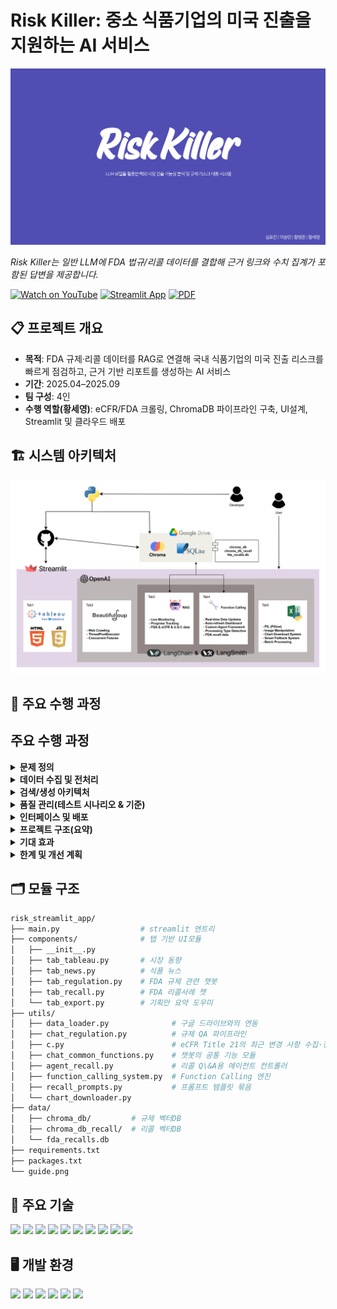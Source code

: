 <h1 align="left">Risk Killer: 중소 식품기업의 미국 진출을 지원하는 AI 서비스</h1>

<p align="left">
  <a href="./Risk_killer.pdf">
    <img src="./Risk_Killer.png" width="900" alt="Risk Killer 발표 썸네일 (클릭하면 PDF)">
  </a>
</p>

<p align="left">
  <em>Risk Killer는 일반 LLM에 FDA 법규/리콜 데이터를 결합해 근거 링크와 수치 집계가 포함된 답변을 제공합니다.</em>
</p>

<div align="left">
  
[![Watch on YouTube](https://img.shields.io/badge/YouTube-FF0000?logo=youtube&logoColor=white)](https://youtu.be/fcc8h7o8pXs)
[![Streamlit App](https://img.shields.io/badge/Streamlit-App-green)](https://riskstremlaitapp.streamlit.app/)
[![PDF](https://img.shields.io/badge/Slides-PDF-blue)](./Risk_killer.pdf)

</div>


## 📋 프로젝트 개요

- **목적**: FDA 규제·리콜 데이터를 RAG로 연결해 국내 식품기업의 미국 진출 리스크를 빠르게 점검하고, 근거 기반 리포트를 생성하는 AI 서비스  
- **기간**: 2025.04–2025.09  
- **팀 구성**: 4인  
- **수행 역할(황세영)**: eCFR/FDA 크롤링, ChromaDB 파이프라인 구축, UI설계, Streamlit 및 클라우드 배포


## 🏗️ 시스템 아키텍처
<p align="left"><img src="architecture.png" width="700" alt="Risk Killer Architecture"></p>


## 📌 주요 수행 과정

## 주요 수행 과정

<details>
<summary><b>문제 정의</b></summary>

- 중소 식품기업의 미국 진출 시 **규제 적합성(성분·표시·첨가물·알레르겐)** 및 **리콜 리스크**를 선제 점검하기 어려움.
- 요구사항: 
  - 제품 정보 기반 규제 적합성 힌트 제공
  - 유사 리콜 사례 탐색
  - **집계 질의**(예: “최근 1년 알레르겐 리콜 Top5”) 응답
  - **근거 링크/원문 인용** 포함한 신뢰 가능한 답변

</details>

<details>
<summary><b>데이터 수집 및 전처리</b></summary>

- **크롤링 대상**
  - eCFR Title 21 최근 변경(Chapter 1 / Subchapter A·B·L)
  - FDA 리콜 페이지(발표일, 리콜 사유, 회수 범위 등 핵심 메타)
- **수집 방식**
  - Playwright 기반 비동기 크롤러로 목록/상세 크롤링
  - 필요 시 Selenium을 이용해 외부 차트/페이지 캡처 자동화
- **정규화 스키마**
  - `document_type`(guidance/regulation/recall)
  - `category`(additives/allergen/labeling/ecfr/usc 등)
  - `title`, `url`, `chunks` + 온톨로지(`ont_allergen`, `ont_contaminant`, `ont_recall_reason` 등)
- **텍스트 가공**
  - 한글 번역·요약 → 문단 단위 **chunking**
  - 불필요 태그/공백/표 제거, 날짜·수치 표준화
- **저장**
  - **ChromaDB**: chunk 임베딩 + 메타데이터 인덱싱
  - **SQLite**: 리콜 핵심 메타/집계 친화 필드 분리 저장(카운트·랭킹 질의용)

</details>

<details>
<summary><b>검색/생성 아키텍처</b></summary>

- **임베딩**: OpenAI `text-embedding-3-small`로 문단 임베딩
- **검색**: 시맨틱 검색 + 메타필터(문서유형/카테고리/기간)로 후보 문서 추출
- **응답 생성**: OpenAI API 기반 생성, **근거 인용(링크/인용문)** 포함
- **Function Calling**
  - 집계형 질문(개수/순위/기간)에 대해 SQLite/VectorStore 결과를 함수로 호출 → 표/요약 생성
- **오케스트레이션(LangGraph)**
  1) 질의 분류(집계형/설명형/혼합)  
  2) 라우팅(규제 vs 리콜)  
  3) 벡터 검색 + 필터  
  4) 필요 시 함수 호출(집계/랭킹)  
  5) 출처 인용 정리 → 최종 응답

</details>

<details>
<summary><b>품질 관리(테스트 시나리오 & 기준)</b></summary>

- **정확성(grounding)**: 최종 응답 내 인용 출처가 실제 문서 내용과 일치 *(목표: ___%)*  
- **회수율(검색)**: 골드 쿼리 셋에서 상위 k 내 관련 문서 포함 *(k=5, 목표: ___%)*  
- **집계 정확도**: 함수 호출 기반 카운트/랭킹 결과가 수동 집계와 일치 *(허용 오차: 0)*  
- **응답 시간**: P95 지연 *(목표: ___ s 이하)*  
- **안전성**: 법률 자문 아님 고지/한계 안내 포함 여부 *(준수율: ___%)*

</details>

<details>
<summary><b>인터페이스 및 배포</b></summary>

- **Streamlit UI**(탭 구성 예)
  - 규제 챗봇 / 리콜 챗봇 / 외부 차트(Tableau) / 보고서 내보내기
- **배포**: Streamlit Cloud  
- **데이터 연동**: Google Drive에서 대용량 데이터 자동 다운로드 및 압축 해제  
- **자동화**: Selenium으로 Tableau Public 시각화 캡처 → 리포트 삽입

</details>

<details>
<summary><b>프로젝트 구조(요약)</b></summary>

- `components/`(탭 모듈), `utils/`(크롤링/검색/함수호출), `data/`(Chroma/SQLite)  
- 규제/리콜 **단일 Chroma 컬렉션 + 메타 필터** 운영(카테고리/문서유형으로 분기)

</details>

<details>
<summary><b>기대 효과</b></summary>

- 규정·가이던스·리콜 **근거 인용형** 답변으로 의사결정 신뢰성 향상
- 키워드가 아닌 **시맨틱 검색+필터**로 탐색 효율 개선
- **Function Calling**으로 개수/순위/기간 질의를 즉시 집계
- 단일 화면에서 **분석–증거–요약 보고**까지 수행

</details>

<details>
<summary><b>한계 및 개선 계획</b></summary>

- 법률 자문이 아닌 **보조 도구**이므로 최종 판단은 전문가 검토 필요
- 원문 개정/번역 품질에 따른 시의성 이슈 → **변경 감지·재임베딩 파이프라인** 보강 예정
- 모델 한계로 인한 오답 가능 → **쿼리 재작성/반박-검증 체인** 도입 검토
- 식품 분야 중심 → 의약/화장품 등 **스키마 확장** 및 멀티도메인 테스트 계획

</details>



## 🗂️ 모듈 구조

```bash
risk_streamlit_app/
├── main.py                  # streamlit 엔트리
├── components/              # 탭 기반 UI모듈
│   ├── __init__.py    
│   ├── tab_tableau.py       # 시장 동향
│   ├── tab_news.py          # 식품 뉴스
│   ├── tab_regulation.py    # FDA 규제 관련 챗봇
│   ├── tab_recall.py        # FDA 리콜사례 챗
│   └── tab_export.py        # 기획안 요약 도우미
├── utils/
│   ├── data_loader.py              # 구글 드라이브와의 연동
│   ├── chat_regulation.py          # 규제 QA 파이프라인
│   ├── c.py                        # eCFR Title 21의 최근 변경 사항 수집·정제·번역·요약
│   ├── chat_common_functions.py    # 챗봇의 공통 기능 모듈
│   ├── agent_recall.py             # 리콜 Q\&A용 에이전트 컨트롤러
│   ├── function_calling_system.py  # Function Calling 엔진
│   ├── recall_prompts.py           # 프롬프트 템플릿 묶음
│   └── chart_downloader.py
├── data/
│   ├── chroma_db/         # 규제 벡터DB
│   ├── chroma_db_recall/  # 리콜 벡터DB
│   └── fda_recalls.db
├── requirements.txt
├── packages.txt
└── guide.png
```


## 🧰 주요 기술
<div align="left">

<img src="https://img.shields.io/badge/Python-3.11-3776AB?style=for-the-badge&logo=python&logoColor=white"/>
<img src="https://img.shields.io/badge/Streamlit-App-FF4B4B?style=for-the-badge&logo=streamlit&logoColor=white"/>
<img src="https://img.shields.io/badge/ChromaDB-Vector%20Store-3E77FF?style=for-the-badge"/>
<img src="https://img.shields.io/badge/OpenAI-API-5E5E5E?style=for-the-badge&logo=openai&logoColor=white"/>
<img src="https://img.shields.io/badge/LangGraph-Orchestration-4B5563?style=for-the-badge"/>
<img src="https://img.shields.io/badge/SQLite-DB-003B57?style=for-the-badge&logo=sqlite&logoColor=white"/>
<img src="https://img.shields.io/badge/pandas-Dataframe-150458?style=for-the-badge&logo=pandas&logoColor=white"/>
<img src="https://img.shields.io/badge/Plotly-Interactive%20Charts-3F4F75?style=for-the-badge&logo=plotly&logoColor=white"/>
<img src="https://img.shields.io/badge/Selenium-Web%20Chart%20Capture-43B02A?style=for-the-badge&logo=selenium&logoColor=white"/>
<img src="https://img.shields.io/badge/Google%20Drive-Integration-4285F4?style=for-the-badge&logo=googledrive&logoColor=white"/>

</div>


## 🖥️ 개발 환경
<div align="left">

<img src="https://img.shields.io/badge/Windows-11-0078D6?style=for-the-badge&logo=windows&logoColor=white"/>
<img src="https://img.shields.io/badge/VS%20Code-Editor-007ACC?style=for-the-badge&logo=visualstudiocode&logoColor=white"/>
<img src="https://img.shields.io/badge/Python-3.11-3776AB?style=for-the-badge&logo=python&logoColor=white"/>
<img src="https://img.shields.io/badge/Streamlit-Cloud%20(Deploy)-FF4B4B?style=for-the-badge&logo=streamlit&logoColor=white"/>
<img src="https://img.shields.io/badge/ChromeDriver-Automation-4285F4?style=for-the-badge&logo=googlechrome&logoColor=white"/>
<img src="https://img.shields.io/badge/Tableau-Public-005571?style=for-the-badge&logo=tableau&logoColor=white"/>

</div>
